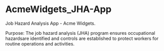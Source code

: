 # AcmeWidgets_JHA-App
Job Hazard Analysis App - Acme Widgets.

Purpose:
The job hazard analysis (JHA) program ensures occupational hazardsare identified and controls are established to protect workers for routine operations and activities.
